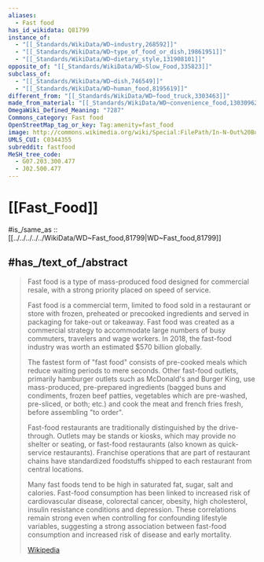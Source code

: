 ```yaml
---
aliases:
  - Fast food
has_id_wikidata: Q81799
instance_of:
  - "[[_Standards/WikiData/WD~industry,268592]]"
  - "[[_Standards/WikiData/WD~type_of_food_or_dish,19861951]]"
  - "[[_Standards/WikiData/WD~dietary_style,131908101]]"
opposite_of: "[[_Standards/WikiData/WD~Slow_Food,335823]]"
subclass_of:
  - "[[_Standards/WikiData/WD~dish,746549]]"
  - "[[_Standards/WikiData/WD~human_food,8195619]]"
different_from: "[[_Standards/WikiData/WD~food_truck,3303463]]"
made_from_material: "[[_Standards/WikiData/WD~convenience_food,13030962]]"
OmegaWiki_Defined_Meaning: "7287"
Commons_category: Fast food
OpenStreetMap_tag_or_key: Tag:amenity=fast_food
image: http://commons.wikimedia.org/wiki/Special:FilePath/In-N-Out%20Burger%20cheeseburgers.jpg
UMLS_CUI: C0344355
subreddit: fastfood
MeSH_tree_code:
  - G07.203.300.477
  - J02.500.477
---
```


# [[Fast_Food]] 

#is_/same_as :: [[../../../../../WikiData/WD~Fast_food,81799|WD~Fast_food,81799]] 

## #has_/text_of_/abstract 

> Fast food is a type of mass-produced food designed for commercial resale, 
> with a strong priority placed on speed of service. 
> 
> Fast food is a commercial term, limited to food sold in a restaurant or store with frozen, 
> preheated or precooked ingredients and served in packaging for take-out or takeaway. 
> Fast food was created as a commercial strategy 
> to accommodate large numbers of busy commuters, travelers and wage workers. 
> In 2018, the fast-food industry was worth an estimated $570 billion globally.
>
> The fastest form of "fast food" consists of pre-cooked meals which reduce waiting periods to mere seconds. 
> Other fast-food outlets, primarily hamburger outlets such as McDonald's and Burger King, 
> use mass-produced, pre-prepared ingredients (bagged buns and condiments, frozen beef patties, vegetables which are pre-washed, pre-sliced, or both; etc.) and cook the meat and french fries fresh, before assembling "to order".
>
> Fast-food restaurants are traditionally distinguished by the drive-through. Outlets may be stands or kiosks, which may provide no shelter or seating, or fast-food restaurants (also known as quick-service restaurants). Franchise operations that are part of restaurant chains have standardized foodstuffs shipped to each restaurant from central locations.
>
> Many fast foods tend to be high in saturated fat, sugar, salt and calories. Fast-food consumption has been linked to increased risk of cardiovascular disease, colorectal cancer, obesity, high cholesterol, insulin resistance conditions and depression. These correlations remain strong even when controlling for confounding lifestyle variables, suggesting a strong association between fast-food consumption and increased risk of disease and early mortality.
>
> [Wikipedia](https://en.wikipedia.org/wiki/Fast%20food) 

